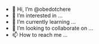 - 👋 Hi, I’m @obedotchere
- 👀 I’m interested in ...
- 🌱 I’m currently learning ...
- 💞️ I’m looking to collaborate on ...
- 📫 How to reach me ...

<!---
obedotchere/obedotchere is a ✨ special ✨ repository because its `README.md` (this file) appears on your GitHub profile.
You can click the Preview link to take a look at your changes.
--->
